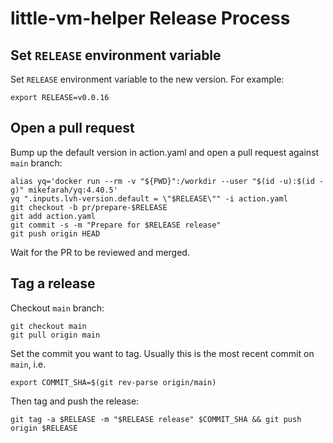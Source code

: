 # little-vm-helper Release Process

## Set `RELEASE` environment variable

Set `RELEASE` environment variable to the new version. For example:

    export RELEASE=v0.0.16

## Open a pull request

Bump up the default version in action.yaml and open a pull request against `main` branch:

    alias yq='docker run --rm -v "${PWD}":/workdir --user "$(id -u):$(id -g)" mikefarah/yq:4.40.5'
    yq ".inputs.lvh-version.default = \"$RELEASE\"" -i action.yaml
    git checkout -b pr/prepare-$RELEASE
    git add action.yaml
    git commit -s -m "Prepare for $RELEASE release"
    git push origin HEAD

Wait for the PR to be reviewed and merged.

## Tag a release

Checkout `main` branch:

    git checkout main
    git pull origin main

Set the commit you want to tag. Usually this is the most recent commit on `main`, i.e.

    export COMMIT_SHA=$(git rev-parse origin/main)

Then tag and push the release:

    git tag -a $RELEASE -m "$RELEASE release" $COMMIT_SHA && git push origin $RELEASE
